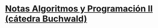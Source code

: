 # [Notas Algoritmos y Programación II (cátedra Buchwald)](https://raw.githubusercontent.com/ilitteri/NotasAlgoritmos/main/main.pdf?token=AQDD2A6NHBIFCMH6IGIPG2DAMXER2)
